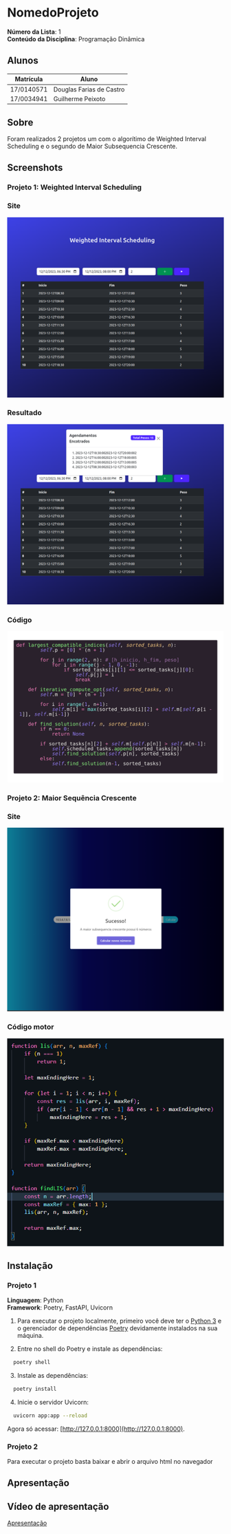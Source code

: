 # NomedoProjeto

**Número da Lista**: 1<br>
**Conteúdo da Disciplina**: Programação Dinâmica<br>

## Alunos
|Matrícula | Aluno |
| -- | -- |
| 17/0140571  |  Douglas Farias de Castro |
| 17/0034941  |  Guilherme Peixoto |

## Sobre 
Foram realizados 2 projetos um com o algorítimo de Weighted Interval Scheduling e o segundo de Maior Subsequencia Crescente. 
## Screenshots
### Projeto 1: Weighted Interval Scheduling
### **Site**
![Site](weighted-interval-scheduling/static/img/site.png)

### **Resultado**
![Resultado](weighted-interval-scheduling/static/img/resultado.png)

### **Código**
![Code](weighted-interval-scheduling/static/img/code.png)

### Projeto 2: Maior Sequência Crescente
### **Site**
![Código](maior-subsequencia-crescente-master/assets/tf-site.png)
### **Código motor**
![Código 493](maior-subsequencia-crescente-master/assets/code.png)

## Instalação 
### Projeto 1
**Linguagem**: Python<br>
**Framework**: Poetry, FastAPI, Uvicorn<br>

1. Para executar o projeto localmente, primeiro você deve ter o [Python 3](https://www.python.org/downloads/) e o gerenciador de dependências [Poetry](https://python-poetry.org/docs/#installation) devidamente instalados na sua máquina.
   
2. Entre no shell do Poetry e instale as dependências:
   
  ```bash
    poetry shell
  ```

3. Instale as dependências:
   
  ```bash
    poetry install
  ```

4. Inicie o servidor Uvicorn:

  ```bash
    uvicorn app:app --reload   
  ```

  Agora só acessar: [http://127.0.0.1:8000](http://127.0.0.1:8000).

  
### Projeto 2
Para executar o projeto basta baixar e abrir o arquivo html no navegador


## Apresentação
## Vídeo de apresentação

[Apresentação](./finalApresentacao.mp4)


